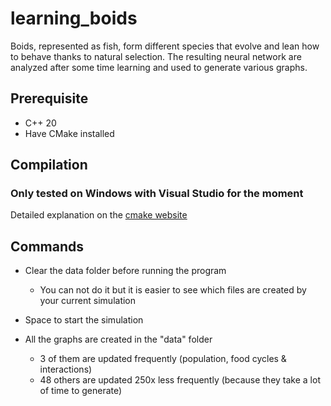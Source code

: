 # learning_boids

Boids, represented as fish, form different species that evolve and lean how to behave thanks to natural selection.
The resulting neural network are analyzed after some time learning and used to generate various graphs.

## Prerequisite
- C++ 20
- Have CMake installed

## Compilation
### Only tested on Windows with Visual Studio for the moment 
Detailed explanation on the [cmake website](https://preshing.com/20170511/how-to-build-a-cmake-based-project/ "cmake website")


## Commands
- Clear the data folder before running the program
  - You can not do it but it is easier to see which files are created by your current simulation
  
- Space to start the simulation
  
- All the graphs are created in the "data" folder
  - 3 of them are updated frequently (population, food cycles & interactions)
  -  48 others are updated 250x less frequently (because they take a lot of time to generate)

